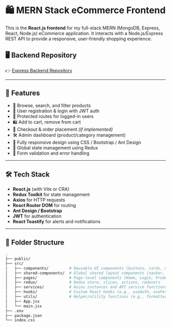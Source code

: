 # 🛍️ MERN Stack eCommerce Frontend

This is the **React.js frontend** for my full-stack MERN (MongoDB, Express, React, Node.js) eCommerce application. It interacts with a Node.js/Express REST API to provide a responsive, user-friendly shopping experience.

## 🖥️ Backend Repository

👉 [Express Backend Repository](https://github.com/akshoaib/express-shopping)

---

## 🚀 Features

- 🛒 Browse, search, and filter products
- 🧑 User registration & login with JWT auth
- 🔐 Protected routes for logged-in users
- 🛍️ Add to cart, remove from cart
- 🧾 Checkout & order placement *(if implemented)*
- 🛠️ Admin dashboard (product/category management)
- 📱 Fully responsive design using CSS / Bootstrap / Ant Design
- 🔁 Global state management using Redux
- 🎯 Form validation and error handling

---

## 🛠️ Tech Stack

- **React.js** (with Vite or CRA)
- **Redux Toolkit** for state management
- **Axios** for HTTP requests
- **React Router DOM** for routing
- **Ant Design / Bootstrap** 
- **JWT** for authentication
- **React Toastify** for alerts and notifications

---

## 📁 Folder Structure

```bash
.
├── public/
├── src/
│   ├── components/         # Reusable UI components (buttons, cards, modals, etc.)
│   ├── shared-components/  # Global shared layout components (navbar, footer, etc.)
│   ├── pages/              # Page-level components (Home, Login, ProductDetails, etc.)
│   ├── redux/              # Redux store, slices, actions, reducers
│   ├── services/           # Axios instances and API service functions
│   ├── hooks/              # Custom React hooks (e.g., useAuth, useFetch, useToggle)
│   ├── utils/              # Helper/utility functions (e.g., formatters, validators)
│   ├── App.jsx
│   └── main.jsx
├── .env
├── package.json
└── index.css

